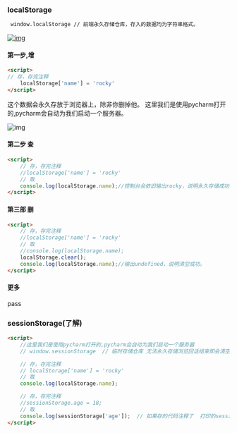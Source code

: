 ### localStorage

```html
 window.localStorage // 前端永久存储仓库，存入的数据均为字符串格式。
```

[![img](https://img2018.cnblogs.com/blog/1407587/201909/1407587-20190903152535364-970542250.png)](https://img2018.cnblogs.com/blog/1407587/201909/1407587-20190903152535364-970542250.png)

#### 第一步,增

```html
<script>
// 存，存完注释
    localStorage['name'] = 'rocky'
</script>
```

这个数据会永久存放于浏览器上，除非你删掉他。 这里我们是使用pycharm打开的,pycharm会自动为我们启动一个服务器。

![img](https://img2018.cnblogs.com/blog/1407587/201909/1407587-20190903152823647-1108137025.png)

#### 第二步 查

```html
<script>
    // 存，存完注释
    //localStorage['name'] = 'rocky'
    // 取
    console.log(localStorage.name);//控制台会依旧输出rocky，说明永久存储成功
</script>
```

#### 第三部 删

```html
<script>
    // 存，存完注释
    //localStorage['name'] = 'rocky'
    // 取
    //console.log(localStorage.name);
    localStorage.clear();
    console.log(localStorage.name);//输出undefined，说明清空成功。
</script>
```

#### 更多

pass

### sessionStorage(了解)

```html
<script>
    //这里我们是使用pycharm打开的,pycharm会自动为我们启动一个服务器
    // window.sessionStorage  // 临时存储仓库 无法永久存储浏览回话结束即会清空

    // 存，存完注释
    // localStorage['name'] = 'rocky'
    // 取
    console.log(localStorage.name);

    // 存，存完注释
    //sessionStorage.age = 18;
    // 取 
    console.log(sessionStorage['age']);  // 如果存的代码注释了  打印的sessionStorage的时候会报 undefined 说明无法永久存储
</script>
```